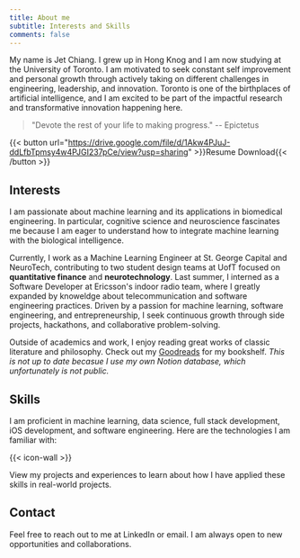 ```yaml
---
title: About me
subtitle: Interests and Skills
comments: false
---
```


My name is Jet Chiang. I grew up in Hong Knog and I am now studying at the University of Toronto. I am motivated to seek constant self improvement and personal growth through actively taking on different challenges in engineering, leadership, and innovation. Toronto is one of the birthplaces of artificial intelligence, and I am excited to be part of the impactful research and transformative innovation happening here.

> "Devote the rest of your life to making progress." -- Epictetus

{{< button url="https://drive.google.com/file/d/1Akw4PJuJ-ddLfbTpmsy4w4PJGI237pCe/view?usp=sharing" >}}Resume Download{{< /button >}}

## Interests

I am passionate about machine learning and its applications in biomedical engineering. In particular, cognitive science and neuroscience fascinates me because I am eager to understand how to integrate machine learning with the biological intelligence.

Currently, I work as a Machine Learning Engineer at St. George Capital and NeuroTech, contributing to two student design teams at UofT focused on **quantitative finance** and **neurotechnology**. Last summer, I interned as a Software Developer at Ericsson's indoor radio team, where I greatly expanded by knoweldge about telecommunication and software engineering practices. Driven by a passion for machine learning, software engineering, and entrepreneurship, I seek continuous growth through side projects, hackathons, and collaborative problem-solving.

Outside of academics and work, I enjoy reading great works of classic literature and philosophy. Check out my [Goodreads](https://www.goodreads.com/user/show/166962144-jet-chiang) for my bookshelf. _This is not up to date becasue I use my own Notion database, which unfortunately is not public._

## Skills

I am proficient in machine learning, data science, full stack development, iOS development, and software engineering. Here are the technologies I am familiar with:

{{< icon-wall >}}

View my projects and experiences to learn about how I have applied these skills in real-world projects.

## Contact

Feel free to reach out to me at LinkedIn or email. I am always open to new opportunities and collaborations.
